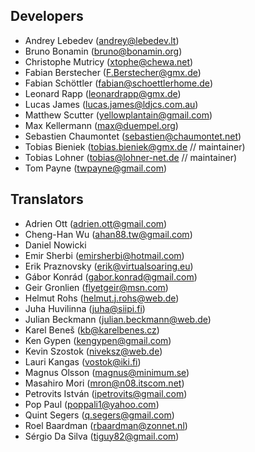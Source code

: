 ## Developers

* Andrey Lebedev (<andrey@lebedev.lt>)
* Bruno Bonamin (<bruno@bonamin.org>)
* Christophe Mutricy (<xtophe@chewa.net>)
* Fabian Berstecher (<F.Berstecher@gmx.de>)
* Fabian Schöttler (<fabian@schoettlerhome.de>)
* Leonard Rapp (<leonardrapp@gmx.de>)
* Lucas James (<lucas.james@ldjcs.com.au>)
* Matthew Scutter (<yellowplantain@gmail.com>)
* Max Kellermann (<max@duempel.org>)
* Sebastien Chaumontet (<sebastien@chaumontet.net>)
* Tobias Bieniek (<tobias.bieniek@gmx.de> // maintainer)
* Tobias Lohner (<tobias@lohner-net.de> // maintainer)
* Tom Payne (<twpayne@gmail.com>)

## Translators

* Adrien Ott (<adrien.ott@gmail.com>)
* Cheng-Han Wu (<ahan88.tw@gmail.com>)
* Daniel Nowicki
* Emir Sherbi (<emirsherbi@hotmail.com>)
* Erik Praznovsky (<erik@virtualsoaring.eu>)
* Gábor Konrád (<gabor.konrad@gmail.com>)
* Geir Gronlien (<flyetgeir@msn.com>)
* Helmut Rohs (<helmut.j.rohs@web.de>)
* Juha Huvilinna (<juha@siipi.fi>)
* Julian Beckmann (<julian.beckmann@web.de>)
* Karel Beneš (<kb@karelbenes.cz>)
* Ken Gypen (<kengypen@gmail.com>)
* Kevin Szostok (<niveksz@web.de>)
* Lauri Kangas (<vostok@iki.fi>)
* Magnus Olsson (<magnus@minimum.se>)
* Masahiro Mori (<mron@n08.itscom.net>)
* Petrovits István (<ipetrovits@gmail.com>)
* Pop Paul (<poppali1@yahoo.com>)
* Quint Segers (<q.segers@gmail.com>)
* Roel Baardman (<rbaardman@zonnet.nl>)
* Sérgio Da Silva (<tiguy82@gmail.com>)
